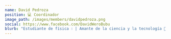 ```yaml
---
name: David Pedroza
position: 💻 Coordinador
image_path: /images/members/davidpedroza.png
social: https://www.facebook.com/DavidWeroBubu
blurb: "Estudiante de física 💧 | Amante de la ciencia y la tecnología 🤖 | Divulgador científico 👨🏻‍🔬 | Obsesivo por los concursos y olimpiadas 🥇 | En búsqueda exhaustiva por conocimiento de todo tipo 🧐 | Jugador nada profesional de voleibol 🏐"
---
```

